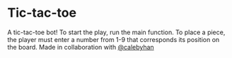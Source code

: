# Tic-tac-toe
A tic-tac-toe bot! To start the play, run the main function. To place a piece, the player must enter a number from 1-9 that corresponds its position on the board.
Made in collaboration with [@calebyhan](https://github.com/calebyhan/tictactoe-algorithm)
